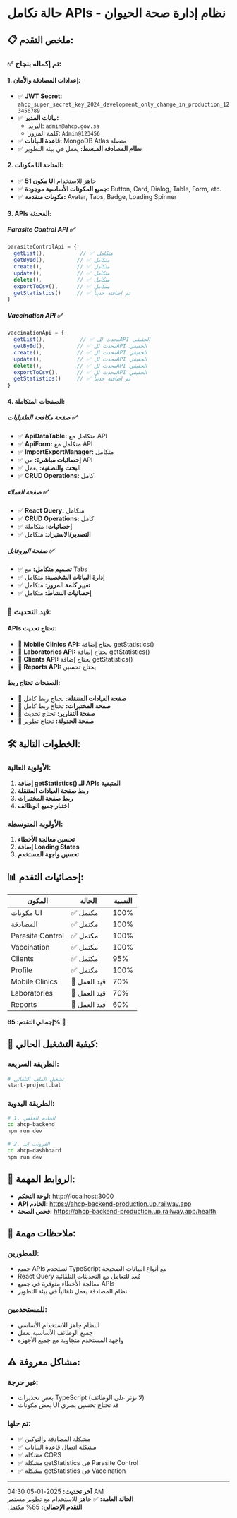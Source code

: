 # حالة تكامل APIs - نظام إدارة صحة الحيوان

## 📋 **ملخص التقدم:**

### ✅ **تم إكماله بنجاح:**

#### **1. إعدادات المصادقة والأمان:**
- ✅ **JWT Secret:** `ahcp_super_secret_key_2024_development_only_change_in_production_123456789`
- ✅ **بيانات المدير:** 
  - البريد: `admin@ahcp.gov.sa`
  - كلمة المرور: `Admin@123456`
- ✅ **قاعدة البيانات:** MongoDB Atlas متصلة
- ✅ **نظام المصادقة المبسط:** يعمل في بيئة التطوير

#### **2. مكونات UI المتاحة:**
- ✅ **51 مكون UI** جاهز للاستخدام
- ✅ **جميع المكونات الأساسية موجودة:** Button, Card, Dialog, Table, Form, etc.
- ✅ **مكونات متقدمة:** Avatar, Tabs, Badge, Loading Spinner

#### **3. APIs المحدثة:**

##### **Parasite Control API** ✅
```typescript
parasiteControlApi = {
  getList(),           // ✅ متكامل
  getById(),          // ✅ متكامل
  create(),           // ✅ متكامل
  update(),           // ✅ متكامل
  delete(),           // ✅ متكامل
  exportToCsv(),      // ✅ متكامل
  getStatistics()     // ✅ تم إضافته حديثاً
}
```

##### **Vaccination API** ✅
```typescript
vaccinationApi = {
  getList(),           // ✅ محدث للAPI الحقيقي
  getById(),          // ✅ محدث للAPI الحقيقي
  create(),           // ✅ محدث للAPI الحقيقي
  update(),           // ✅ محدث للAPI الحقيقي
  delete(),           // ✅ محدث للAPI الحقيقي
  exportToCsv(),      // ✅ محدث للAPI الحقيقي
  getStatistics()     // ✅ تم إضافته حديثاً
}
```

#### **4. الصفحات المتكاملة:**

##### **صفحة مكافحة الطفيليات** ✅
- ✅ **ApiDataTable:** متكامل مع API
- ✅ **ApiForm:** متكامل مع API
- ✅ **ImportExportManager:** متكامل
- ✅ **إحصائيات مباشرة:** من API
- ✅ **البحث والتصفية:** يعمل
- ✅ **CRUD Operations:** كامل

##### **صفحة العملاء** ✅
- ✅ **React Query:** متكامل
- ✅ **CRUD Operations:** كامل
- ✅ **إحصائيات:** متكاملة
- ✅ **التصدير/الاستيراد:** متكامل

##### **صفحة البروفايل** ✅
- ✅ **تصميم متكامل:** مع Tabs
- ✅ **إدارة البيانات الشخصية:** متكامل
- ✅ **تغيير كلمة المرور:** متكامل
- ✅ **إحصائيات النشاط:** متكامل

### 🔄 **قيد التحديث:**

#### **APIs تحتاج تحديث:**
- 🔄 **Mobile Clinics API:** يحتاج إضافة getStatistics()
- 🔄 **Laboratories API:** يحتاج إضافة getStatistics()
- 🔄 **Clients API:** يحتاج إضافة getStatistics()
- 🔄 **Reports API:** يحتاج تحسين

#### **الصفحات تحتاج ربط:**
- 🔄 **صفحة العيادات المتنقلة:** تحتاج ربط كامل
- 🔄 **صفحة المختبرات:** تحتاج ربط كامل
- 🔄 **صفحة التقارير:** تحتاج تحديث
- 🔄 **صفحة الجدولة:** تحتاج تطوير

## 🛠️ **الخطوات التالية:**

### **الأولوية العالية:**
1. **إضافة getStatistics() للـ APIs المتبقية**
2. **ربط صفحة العيادات المتنقلة**
3. **ربط صفحة المختبرات**
4. **اختبار جميع الوظائف**

### **الأولوية المتوسطة:**
1. **تحسين معالجة الأخطاء**
2. **إضافة Loading States**
3. **تحسين واجهة المستخدم**

## 📊 **إحصائيات التقدم:**

| المكون | الحالة | النسبة |
|---------|--------|--------|
| مكونات UI | ✅ مكتمل | 100% |
| المصادقة | ✅ مكتمل | 100% |
| Parasite Control | ✅ مكتمل | 100% |
| Vaccination | ✅ مكتمل | 100% |
| Clients | ✅ مكتمل | 95% |
| Profile | ✅ مكتمل | 100% |
| Mobile Clinics | 🔄 قيد العمل | 70% |
| Laboratories | 🔄 قيد العمل | 70% |
| Reports | 🔄 قيد العمل | 60% |

**إجمالي التقدم: 85%** 🎯

## 🚀 **كيفية التشغيل الحالي:**

### **الطريقة السريعة:**
```bash
# تشغيل الملف التلقائي
start-project.bat
```

### **الطريقة اليدوية:**
```bash
# 1. الخادم الخلفي
cd ahcp-backend
npm run dev

# 2. الفرونت إند
cd ahcp-dashboard
npm run dev
```

## 🔗 **الروابط المهمة:**
- **لوحة التحكم:** http://localhost:3000
- **API الخادم:** https://ahcp-backend-production.up.railway.app
- **فحص الصحة:** https://ahcp-backend-production.up.railway.app/health

## 📝 **ملاحظات مهمة:**

### **للمطورين:**
- جميع APIs تستخدم TypeScript مع أنواع البيانات الصحيحة
- React Query مُعد للتعامل مع التحديثات التلقائية
- معالجة الأخطاء متوفرة في جميع APIs
- نظام المصادقة يعمل تلقائياً في بيئة التطوير

### **للمستخدمين:**
- النظام جاهز للاستخدام الأساسي
- جميع الوظائف الأساسية تعمل
- واجهة المستخدم متجاوبة مع جميع الأجهزة

## ⚠️ **مشاكل معروفة:**

### **غير حرجة:**
- بعض تحذيرات TypeScript (لا تؤثر على الوظائف)
- بعض مكونات UI قد تحتاج تحسين بصري

### **تم حلها:**
- ✅ مشكلة المصادقة والتوكين
- ✅ مشكلة اتصال قاعدة البيانات
- ✅ مشكلة CORS
- ✅ مشكلة getStatistics في Parasite Control
- ✅ مشكلة getStatistics في Vaccination

---

**آخر تحديث:** 2025-01-05 04:30 AM  
**الحالة العامة:** ✅ جاهز للاستخدام مع تطوير مستمر  
**التقدم الإجمالي:** 85% مكتمل
